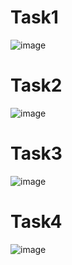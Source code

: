 # Task1
![image](https://github.com/user-attachments/assets/1de2743f-6916-47b3-acbb-eef4df0d7fcb)
# Task2
![image](https://github.com/user-attachments/assets/1b45ea93-e544-4a41-b829-05b542e22137)
# Task3
![image](https://github.com/user-attachments/assets/dc3b6032-e990-4b5a-be92-16a372b4469f)
# Task4
![image](https://github.com/user-attachments/assets/49b85760-3098-4a3c-9e3c-753ff469ea97)

